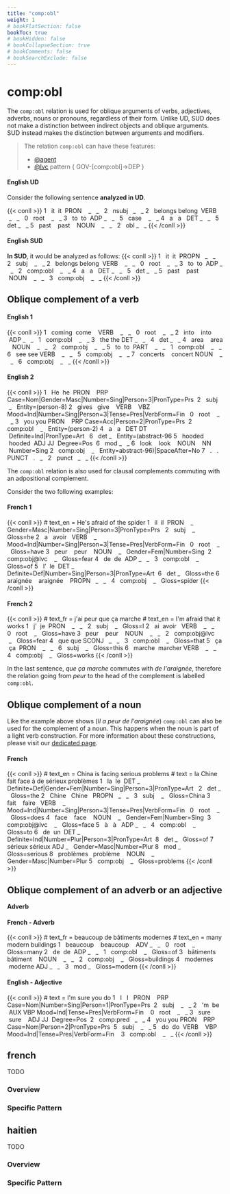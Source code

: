 ```yaml
---
title: "comp:obl"
weight: 1
# bookFlatSection: false
bookToc: true
# bookHidden: false
# bookCollapseSection: true
# bookComments: false
# bookSearchExclude: false
---
```


# comp:obl
The `comp:obl` relation is used for oblique arguments of verbs, adjectives, adverbs, nouns or pronouns, regardless of their form. Unlike UD, SUD does not make a distinction between indirect objects and oblique arguments. SUD instead makes the distinction between arguments and modifiers.


> The relation `comp:obl` can have these features:
> * [@agent](../../Deep/agent.md)
> * [@lvc](../../Deep/lvc.md)
> pattern { GOV-[comp:obl]->DEP }

<!-- tabs:start -->
#### **English UD**
Consider the following sentence **analyzed in UD**.

{{< conll >}}
1   it  it  PRON    _   _   2   nsubj   _   _
2   belongs belong  VERB    _   _   0   root    _   _
3   to  to  ADP _   _   5   case    _   _
4   a   a   DET _   _   5   det _   _
5   past    past    NOUN    _   _   2   obl _   _
{{< /conll >}}

#### **English SUD**
**In SUD**, it would be analyzed as follows:
{{< conll >}}
1   it  it  PROPN   _   _   2   subj    _   _
2   belongs belong  VERB    _   _   0   root    _   _
3   to  to  ADP _   _   2   comp:obl    _   _
4   a   a   DET _   _   5   det _   _
5   past    past    NOUN    _   _   3   comp:obj    _   _
{{< /conll >}}
<!-- tabs:end -->
  
  

## Oblique complement of a verb
<!-- tabs:start -->

#### **English 1**
{{< conll >}}
1   coming  come    VERB    _   _   0   root    _   _
2   into    into    ADP _   _   1   comp:obl    _   _
3   the the DET _   _   4   det _   _
4   area    area    NOUN    _   _   2   comp:obj    _   _
5   to  to  PART    _   _   1   comp:obl    _   _
6   see see VERB    _   _   5   comp:obj    _   _
7   concerts    concert NOUN    _   _   6   comp:obj    _   _
{{< /conll >}}

#### **English 2**
{{< conll >}}
1   He  he  PRON    PRP Case=Nom|Gender=Masc|Number=Sing|Person=3|PronType=Prs  2   subj    _   Entity=(person-8)
2   gives   give    VERB    VBZ Mood=Ind|Number=Sing|Person=3|Tense=Pres|VerbForm=Fin   0   root    _   _
3   you you PRON    PRP Case=Acc|Person=2|PronType=Prs  2   comp:obl    _   Entity=(person-2)
4   a   a   DET DT  Definite=Ind|PronType=Art   6   det _   Entity=(abstract-96
5   hooded  hooded  ADJ JJ  Degree=Pos  6   mod _   _
6   look    look    NOUN    NN  Number=Sing 2   comp:obj    _   Entity=abstract-96)|SpaceAfter=No
7   .   .   PUNCT   .   _   2   punct   _   _
{{< /conll >}}
<!-- tabs:end -->
  

The `comp:obl` relation is also used for clausal complements commuting with an adpositional complement.

Consider the two following examples:

  
<!-- tabs:start -->
#### **French 1**
{{< conll >}}
\# text_en = He's afraid of the spider
1   il  il  PRON    _   Gender=Masc|Number=Sing|Person=3|PronType=Prs   2   subj    _   Gloss=he
2   a   avoir   VERB    _   Mood=Ind|Number=Sing|Person=3|Tense=Pres|VerbForm=Fin   0   root    _   Gloss=have
3   peur    peur    NOUN    _   Gender=Fem|Number=Sing  2   comp:obj@lvc    _   Gloss=fear
4   de  de  ADP _   _   3   comp:obl    _   Gloss=of
5   l'  le  DET _   Definite=Def|Number=Sing|Person=3|PronType=Art  6   det _   Gloss=the
6   araignée    araignée    PROPN   _   _   4   comp:obj    _   Gloss=spider
{{< /conll >}}

  
#### **French 2**
{{< conll >}}
\# text_fr = j'ai peur que ça marche
\# text_en = I'm afraid that it works
1   j'  je  PRON    _   _   2   subj    _   Gloss=I
2   ai  avoir   VERB    _   _   0   root    _   Gloss=have
3   peur    peur    NOUN    _   _   2   comp:obj@lvc    _   Gloss=fear
4   que que SCONJ   _   _   3   comp:obl    _   Gloss=that
5   ça  ça  PRON    _   _   6   subj    _   Gloss=this
6   marche  marcher VERB    _   _   4   comp:obj    _   Gloss=works
{{< /conll >}}
<!-- tabs:end -->
  

In the last sentence, *que ça marche* commutes with *de l'araignée*, therefore the relation going from *peur* to the head of the complement is labelled `comp:obl`.

## Oblique complement of a noun

Like the example above shows (*Il a peur de l'araignée*) `comp:obl` can also be used for the complement of a noun. This happens when the noun is part of a light verb construction. For more information about these constructions, please visit our [dedicated page](../../Deep/lvc.md).

  
<!-- tabs:start -->
#### **French**
{{< conll >}}
\# text_en = China is facing serious problems
\# text = la Chine fait face à de sérieux problèmes
1   la  le  DET _   Definite=Def|Gender=Fem|Number=Sing|Person=3|PronType=Art   2   det _   Gloss=the
2   Chine   Chine   PROPN   _   _   3   subj    _   Gloss=China
3   fait    faire   VERB    _   Mood=Ind|Number=Sing|Person=3|Tense=Pres|VerbForm=Fin   0   root    _   Gloss=does
4   face    face    NOUN    _   Gender=Fem|Number=Sing  3   comp:obj@lvc    _   Gloss=face
5   à   à   ADP _   _   4   comp:obl    _   Gloss=to
6   de  un  DET _   Definite=Ind|Number=Plur|Person=3|PronType=Art  8   det _   Gloss=of
7   sérieux sérieux ADJ _   Gender=Masc|Number=Plur 8   mod _   Gloss=serious
8   problèmes   problème    NOUN    _   Gender=Masc|Number=Plur 5   comp:obj    _   Gloss=problems
{{< /conll >}}
<!-- tabs:end -->
  
  
## Oblique complement of an adverb or an adjective

**Adverb**

  
<!-- tabs:start -->
#### **French - Adverb**
{{< conll >}}
\# text_fr = beaucoup de bâtiments modernes
\# text_en = many modern buildings
1   beaucoup    beaucoup    ADV _   _   0   root    _   Gloss=many
2   de  de  ADP _   _   1   comp:obl    _   Gloss=of
3   bâtiments   bâtiment    NOUN    _   _   2   comp:obj    _   Gloss=buildings
4   modernes    moderne ADJ _   _   3   mod _   Gloss=modern
{{< /conll >}}

#### **English - Adjective**
{{< conll >}}
\# text = I'm sure you do
1   I   I   PRON    PRP Case=Nom|Number=Sing|Person=1|PronType=Prs  2   subj    _   _
2   'm  be  AUX VBP Mood=Ind|Tense=Pres|VerbForm=Fin    0   root    _   _
3   sure    sure    ADJ JJ  Degree=Pos  2   comp:pred   _   _
4   you you PRON    PRP Case=Nom|Person=2|PronType=Prs  5   subj    _   _
5   do  do  VERB    VBP Mood=Ind|Tense=Pres|VerbForm=Fin    3   comp:obl    _   _
{{< /conll >}}
<!-- tabs:end -->





## french

TODO
### Overview

### Specific Pattern




## haitien

TODO
### Overview

### Specific Pattern


